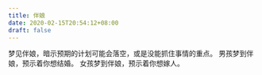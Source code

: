```yaml
---
title: 伴娘
date: 2020-02-15T20:54:12+08:00
draft: false
---
```


梦见伴娘，暗示预期的计划可能会落空，或是没能抓住事情的重点。
男孩梦到伴娘，预示着你想结婚。
女孩梦到伴娘，预示着你想嫁人。
